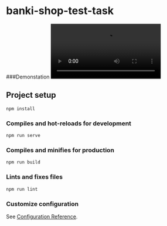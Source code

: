 # banki-shop-test-task
###Demonstation
![all text](https://github.com/Arthur410/banki-shop-test-task/blob/master/demonstration.mp4)

## Project setup
```
npm install
```

### Compiles and hot-reloads for development
```
npm run serve
```

### Compiles and minifies for production
```
npm run build
```

### Lints and fixes files
```
npm run lint
```

### Customize configuration
See [Configuration Reference](https://cli.vuejs.org/config/).
